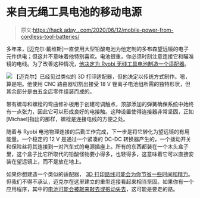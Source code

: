 # 来自无绳工具电池的移动电源

> 原文:[https://hack aday . com/2020/06/12/mobile-power-from-cordless-tool-batteries/](https://hackaday.com/2020/06/12/mobile-power-from-cordless-tool-batteries/)

多年来，[迈克尔·戴维斯]一直使用大型铅酸电池为他定制的多布森望远镜的电子元件供电；但这并不意味着他特别喜欢。电池很重，你必须时刻注意连接它和瞄准镜的电线。为了改善这种情况，[他决定为 Ryobi 无线工具电池制造一个适配器](http://www.mdpub.com/RyobiPower/index.html)。

[![](../Images/3f2c4629c322fa2a8ae72878eadb3213.png)](https://hackaday.com/wp-content/uploads/2020/06/scopebat_detail.jpg) 【迈克尔】已经见过类似的 3D 打印适配器，但他决定以传统方式制作。嗯，算是吧。他使用 CNC 路由器切割出接受 18 V 锂离子电池组所需的独特形状，但其余部分是由五金店零件组装而成的。

带有螺母和螺栓的弯曲修补板用于创建可调触点，顶部添加的弹簧确保系统中始终有一点张力，因此它可以形成良好的电接触。这种设置使得连接器非常坚固，正如[Michael]指出的那样，螺栓是连接电线的方便之处。

随着与 Ryobi 电池物理连接的后勤工作完成，下一步是将它转化为望远镜的有用能量。一个稳定的 12 V 是通过一个紧凑的 DC-DC 转换器产生的，一个拨动开关和保险丝将其连接到一对汽车式的电源插座上。所有的东西都装在一个木头盒子里，这个盒子比它所取代的铅酸怪物要小得多，也轻得多，这意味着它可以直接安装在望远镜上，而不是放在地上。

如果你想建造一个类似的适配器， [3D 打印路线可能会为你节省一些时间和精力](https://hackaday.com/2020/03/30/designing-printed-adapters-for-power-tool-batteries/)。但我们不得不承认，迈克尔在这里建立的重型连接看起来相当坚固。如果你有一个应用程序，其中的[电池可能会被敲来敲去或振动失去](https://hackaday.com/2018/01/05/power-your-guitar-pedals-with-drill-batteries/)，这可能是要走的路。